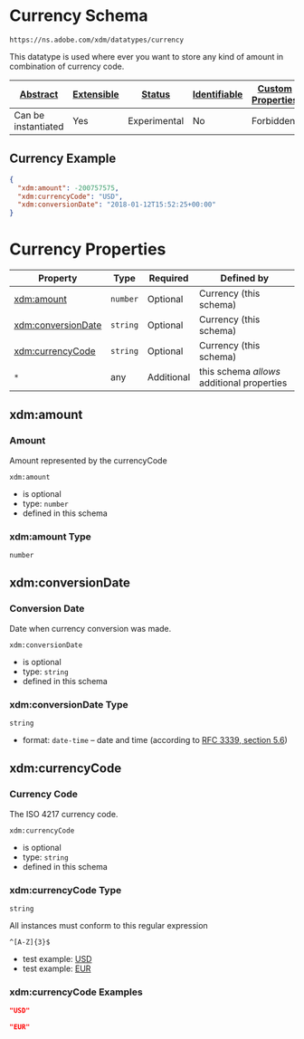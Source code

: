 
# Currency Schema

```
https://ns.adobe.com/xdm/datatypes/currency
```

This datatype is used where ever you want to store any kind of amount in combination of currency code.

| [Abstract](../../abstract.md) | [Extensible](../../extensions.md) | [Status](../../status.md) | [Identifiable](../../id.md) | [Custom Properties](../../extensions.md) | [Additional Properties](../../extensions.md) | Defined In |
|-------------------------------|-----------------------------------|---------------------------|-----------------------------|------------------------------------------|----------------------------------------------|------------|
| Can be instantiated | Yes | Experimental | No | Forbidden | Permitted | [datatypes/currency.schema.json](datatypes/currency.schema.json) |

## Currency Example
```json
{
  "xdm:amount": -200757575,
  "xdm:currencyCode": "USD",
  "xdm:conversionDate": "2018-01-12T15:52:25+00:00"
}
```

# Currency Properties

| Property | Type | Required | Defined by |
|----------|------|----------|------------|
| [xdm:amount](#xdmamount) | `number` | Optional | Currency (this schema) |
| [xdm:conversionDate](#xdmconversiondate) | `string` | Optional | Currency (this schema) |
| [xdm:currencyCode](#xdmcurrencycode) | `string` | Optional | Currency (this schema) |
| `*` | any | Additional | this schema *allows* additional properties |

## xdm:amount
### Amount

Amount represented by the currencyCode

`xdm:amount`
* is optional
* type: `number`
* defined in this schema

### xdm:amount Type


`number`






## xdm:conversionDate
### Conversion Date

Date when currency conversion was made.

`xdm:conversionDate`
* is optional
* type: `string`
* defined in this schema

### xdm:conversionDate Type


`string`
* format: `date-time` – date and time (according to [RFC 3339, section 5.6](http://tools.ietf.org/html/rfc3339))






## xdm:currencyCode
### Currency Code

The ISO 4217 currency code.

`xdm:currencyCode`
* is optional
* type: `string`
* defined in this schema

### xdm:currencyCode Type


`string`


All instances must conform to this regular expression 
```regex
^[A-Z]{3}$
```

* test example: [USD](https://regexr.com/?expression=%5E%5BA-Z%5D%7B3%7D%24&text=USD)
* test example: [EUR](https://regexr.com/?expression=%5E%5BA-Z%5D%7B3%7D%24&text=EUR)




### xdm:currencyCode Examples

```json
"USD"
```

```json
"EUR"
```


